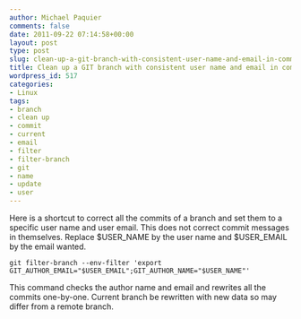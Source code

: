 ```yaml
---
author: Michael Paquier
comments: false
date: 2011-09-22 07:14:58+00:00
layout: post
type: post
slug: clean-up-a-git-branch-with-consistent-user-name-and-email-in-commit
title: Clean up a GIT branch with consistent user name and email in commit
wordpress_id: 517
categories:
- Linux
tags:
- branch
- clean up
- commit
- current
- email
- filter
- filter-branch
- git
- name
- update
- user
---
```


Here is a shortcut to correct all the commits of a branch and set them to a specific user name and user email.
This does not correct commit messages in themselves.
Replace $USER_NAME by the user name and $USER_EMAIL by the email wanted.

    git filter-branch --env-filter 'export GIT_AUTHOR_EMAIL="$USER_EMAIL";GIT_AUTHOR_NAME="$USER_NAME"'

This command checks the author name and email and rewrites all the commits one-by-one. Current branch be rewritten with new data so may differ from a remote branch.
